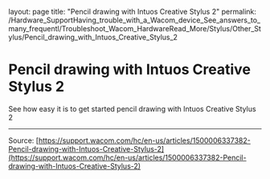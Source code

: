 layout: page
title: "Pencil drawing with Intuos Creative Stylus 2"
permalink: /Hardware_SupportHaving_trouble_with_a_Wacom_device_See_answers_to_many_frequentl/Troubleshoot_Wacom_HardwareRead_More/Stylus/Other_Stylus/Pencil_drawing_with_Intuos_Creative_Stylus_2

# Pencil drawing with Intuos Creative Stylus 2

See how easy it is to get started pencil drawing with Intuos Creative Stylus 2

---
Source: [https://support.wacom.com/hc/en-us/articles/1500006337382-Pencil-drawing-with-Intuos-Creative-Stylus-2](https://support.wacom.com/hc/en-us/articles/1500006337382-Pencil-drawing-with-Intuos-Creative-Stylus-2)
